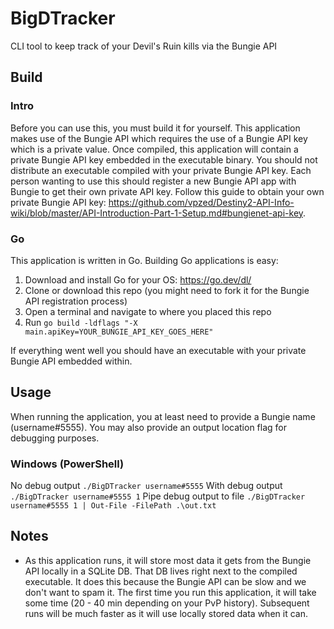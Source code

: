 # BigDTracker
CLI tool to keep track of your Devil's Ruin kills via the Bungie API

## Build
### Intro
Before you can use this, you must build it for yourself. This application makes use of the Bungie API which requires the use of a Bungie API key which is a private value. Once compiled, this application will contain a private Bungie API key embedded in the executable binary. You should not distribute an executable compiled with your private Bungie API key. Each person wanting to use this should register a new Bungie API app with Bungie to get their own private API key. Follow this guide to obtain your own private Bungie API key: https://github.com/vpzed/Destiny2-API-Info-wiki/blob/master/API-Introduction-Part-1-Setup.md#bungienet-api-key.

### Go
This application is written in Go. Building Go applications is easy:
1. Download and install Go for your OS: https://go.dev/dl/
2. Clone or download this repo (you might need to fork it for the Bungie API registration process)
3. Open a terminal and navigate to where you placed this repo
4. Run `go build -ldflags "-X main.apiKey=YOUR_BUNGIE_API_KEY_GOES_HERE"`

If everything went well you should have an executable with your private Bungie API embedded within.

## Usage
When running the application, you at least need to provide a Bungie name (username#5555). You may also provide an output location flag for debugging purposes.
### Windows (PowerShell)
No debug output `./BigDTracker username#5555`
With debug output `./BigDTracker username#5555 1`
Pipe debug output to file `./BigDTracker username#5555 1 | Out-File -FilePath .\out.txt`

## Notes
- As this application runs, it will store most data it gets from the Bungie API locally in a SQLite DB. That DB lives right next to the compiled executable. It does this because the Bungie API can be slow and we don't want to spam it. The first time you run this application, it will take some time (20 - 40 min depending on your PvP history). Subsequent runs will be much faster as it will use locally stored data when it can.